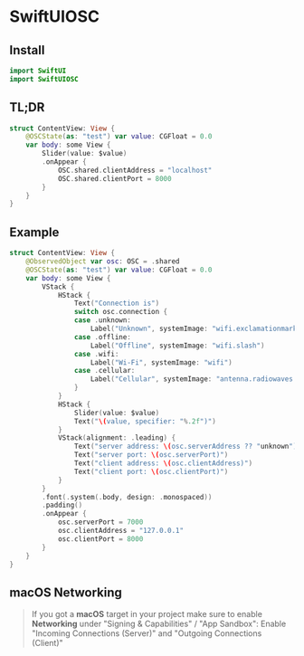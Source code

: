 # SwiftUIOSC


## Install



```swift
import SwiftUI
import SwiftUIOSC
```

## TL;DR

```swift
struct ContentView: View {
    @OSCState(as: "test") var value: CGFloat = 0.0
    var body: some View {
        Slider(value: $value)
        .onAppear {
            OSC.shared.clientAddress = "localhost"
            OSC.shared.clientPort = 8000
        }
    }
}
```

## Example

```swift
struct ContentView: View {
    @ObservedObject var osc: OSC = .shared
    @OSCState(as: "test") var value: CGFloat = 0.0
    var body: some View {
        VStack {
            HStack {
                Text("Connection is")
                switch osc.connection {
                case .unknown:
                    Label("Unknown", systemImage: "wifi.exclamationmark")
                case .offline:
                    Label("Offline", systemImage: "wifi.slash")
                case .wifi:
                    Label("Wi-Fi", systemImage: "wifi")
                case .cellular:
                    Label("Cellular", systemImage: "antenna.radiowaves.left.and.right")
                }
            }
            HStack {
                Slider(value: $value)
                Text("\(value, specifier: "%.2f")")
            }
            VStack(alignment: .leading) {
                Text("server address: \(osc.serverAddress ?? "unknown")")
                Text("server port: \(osc.serverPort)")
                Text("client address: \(osc.clientAddress)")
                Text("client port: \(osc.clientPort)")
            }
        }
        .font(.system(.body, design: .monospaced))
        .padding()
        .onAppear {
            osc.serverPort = 7000
            osc.clientAddress = "127.0.0.1"
            osc.clientPort = 8000
        }
    }
}
```

## macOS Networking

> If you got a **macOS** target in your project make sure to enable **Networking** under "Signing & Capabilities" / "App Sandbox":
> Enable "Incoming Connections (Server)" and "Outgoing Connections (Client)"
